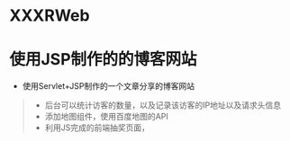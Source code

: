 # XXXRWeb
# 使用JSP制作的的博客网站
* 使用Servlet+JSP制作的一个文章分享的博客网站
> + 后台可以统计访客的数量，以及记录该访客的IP地址以及请求头信息
> + 添加地图组件，使用百度地图的API
> + 利用JS完成的前端抽奖页面，
